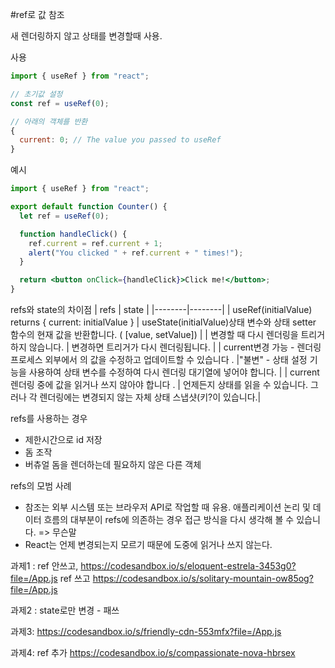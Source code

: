 #ref로 값 참조

새 렌더링하지 않고 상태를 변경할때 사용.

사용

```jsx
import { useRef } from "react";

// 초기값 설정
const ref = useRef(0);

// 아래의 객체를 반환
{
  current: 0; // The value you passed to useRef
}
```

예시

```jsx
import { useRef } from "react";

export default function Counter() {
  let ref = useRef(0);

  function handleClick() {
    ref.current = ref.current + 1;
    alert("You clicked " + ref.current + " times!");
  }

  return <button onClick={handleClick}>Click me!</button>;
}
```

refs와 state의 차이점
| refs | state |
|--------|--------|
| useRef(initialValue) returns { current: initialValue } | useState(initialValue)상태 변수와 상태 setter 함수의 현재 값을 반환합니다. ( [value, setValue]) |
| 변경할 때 다시 렌더링을 트리거하지 않습니다. | 변경하면 트리거가 다시 렌더링됩니다. |
| current변경 가능 - 렌더링 프로세스 외부에서 의 값을 수정하고 업데이트할 수 있습니다 . |"불변" - 상태 설정 기능을 사용하여 상태 변수를 수정하여 다시 렌더링 대기열에 넣어야 합니다. |
| current렌더링 중에 값을 읽거나 쓰지 않아야 합니다 . | 언제든지 상태를 읽을 수 있습니다. 그러나 각 렌더링에는 변경되지 않는 자체 상태 스냅샷(키?이 있습니다.|


refs를 사용하는 경우
- 제한시간으로 id 저장
- 돔 조작
- 버츄얼 돔을 렌더하는데 필요하지 않은 다른 객체

refs의 모범 사례
- 참조는 외부 시스템 또는 브라우저 API로 작업할 때 유용. 
애플리케이션 논리 및 데이터 흐름의 대부분이 refs에 의존하는 경우 접근 방식을 다시 생각해 볼 수 있습니다. => 무슨말
- React는 언제 변경되는지 모르기 때문에 도중에 읽거나 쓰지 않는다.

과제1 :
ref 안쓰고, 
https://codesandbox.io/s/eloquent-estrela-3453g0?file=/App.js
ref 쓰고
https://codesandbox.io/s/solitary-mountain-ow85og?file=/App.js

과제2 : 
state로만 변경 - 패쓰

과제3: 
https://codesandbox.io/s/friendly-cdn-553mfx?file=/App.js

과제4: ref 추가
https://codesandbox.io/s/compassionate-nova-hbrsex